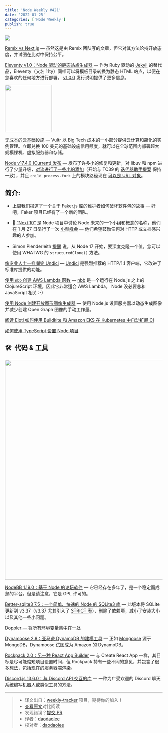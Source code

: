 ```yaml
---
title: 'Node Weekly #421'
date: '2022-01-25'
categories: ['Node Weekly']
publish: true
---
```


![](https://res.cloudinary.com/cpress/image/upload/w_1280,e_sharpen:60/bammidsgeedeqn4k060q.jpg)

<!--以上是预览信息，图片一张或限制百字左右，前者优先-->
<!-- more -->

[Remix vs Next.js](https://nodeweekly.com/link/118741/web "remix.run") — 虽然这是由 Remix 团队写的文章，但它对其方法论持开放态度，并试图在比对中保持公平。

[Eleventy v1.0：Node 驱动的静态站点生成器](https://nodeweekly.com/link/118743/web "www.11ty.dev") — 作为 Ruby 驱动的 [Jekyll](https://nodeweekly.com/link/118744/web) 的替代品，Eleventy（又名 11ty）同样可以将模板目录转换为静态 HTML 站点，以便在您喜欢的任何地方进行部署。 [v1.0.0](https://nodeweekly.com/link/118745/web) 发行说明提供了更多信息。

<img src="https://copm.s3.amazonaws.com/0b1f8e05.jpg" style="width: 150px" />

[无成本的云基础设施](https://nodeweekly.com/link/118746/web "vultr.com") — Vultr 以 Big Tech 成本的一小部分提供云计算和简化的实例管理。立即兑换 100 美元的基础设施信用额度，就可以在全球范围内部署超大规模裸机、虚拟服务器和存储。

[Node v17.4.0 (Current) 发布](https://nodeweekly.com/link/118747/web "nodejs.org") — 发布了许多小的修复和更新，对 libuv 和 npm 进行了少量升级，[对流进行了一些小的添加](https://nodeweekly.com/link/118748/web)（开始与 TC39 的 [迭代器助手提案](https://nodeweekly.com/link/118749/web) 保持一致），并且 `child_process.fork` 上的模块路径现在 [可以是 URL 对象](https://nodeweekly.com/link/118750/web)。

## **简介:**

*   上周我们报道了一个关于 Faker.js 库的维护者如何破坏软件包的故事 — 好吧，Faker 项目已经有了一个新的团队。
    
*   📅 [“Next 10”](https://nodeweekly.com/link/118752/web) 是 Node 项目中讨论 Node 未来的一个小组和概念的名称，他们在 1 月 27 日举行了一次 [小型峰会](https://nodeweekly.com/link/118753/web) — 他们希望鼓励任何对 HTTP 或文档感兴趣的人参加。
    
*   Simon Plenderleith [提醒](https://nodeweekly.com/link/118754/web) 说，从 Node 17 开始，要深度克隆一个值，您可以使用 WHATWG 的 `structuredClone()` 方法。

[像专业人士一样嘲笑 Undici](https://nodeweekly.com/link/118757/web "fusebit.io") — [Undici](https://nodeweekly.com/link/118758/web) 是强烈推荐的 HTTP/1.1 客户端，它改进了标准库提供的功能。

[使用 `nbb` 创建 AWS Lambda 函数](https://nodeweekly.com/link/118759/web "blog.michielborkent.nl") — [nbb](https://nodeweekly.com/link/118760/web) 是一个运行在 Node.js 之上的 ClojureScript 环境，因此它非常适合 AWS Lambda。 Node 没必要总和 JavaScript 相关 :-)

[使用 Node 创建开放图形图像生成器](https://nodeweekly.com/link/118761/web "blog.logrocket.com") — 使用 Node.js 设置服务器以动态生成图像并减少创建 Open Graph 图像的手动工作量。

[阅读 Elotl 如何使用 Buildkite 和 Amazon EKS 在 Kubernetes 中自动扩展 CI](https://nodeweekly.com/link/118762/web "buildkite.com")

[如何使用 TypeScript 设置 Node 项目](https://nodeweekly.com/link/118763/web "blog.appsignal.com")

## 🛠  代码 & 工具

<img src="https://res.cloudinary.com/cpress/image/upload/w_1280,e_sharpen:60/pfspvjbqbtuykuv2dpv0.jpg" style="width: 700px" />

[NodeBB 1.19.0：基于 Node 的论坛软件](https://nodeweekly.com/link/118764/web "github.com") — 它已经存在多年了，是一个稳定而成熟的平台。但是请注意，它是 GPL 许可的。

[Better-sqlite3 7.5：一个简单、快速的 Node 的 SQLite3 库](https://nodeweekly.com/link/118765/web "github.com") — 此版本将 SQLite 更新到 v3.37（v3.37 尤其引入了 [STRICT 表](https://nodeweekly.com/link/118766/web)），删除了依赖项，减小了安装大小以及其他一些小问题。

[Doppler — 将所有环境变量集中在一处](https://nodeweekly.com/link/118767/web "www.doppler.com")

[Dynamoose 2.8：亚马逊 DynamoDB 的建模工具](https://nodeweekly.com/link/118768/web "github.com") — 正如 [Mongoose](https://nodeweekly.com/link/118769/web) 源于 MongoDB，Dynamoose 试图成为 Amazon 的 DynamoDB。

[Rockpack 2.0：另一种 React App Builder](https://nodeweekly.com/link/118770/web "github.com") — 与 Create React App 一样，其目标是尽可能缩短项目设置时间，但 Rockpack 持有一些不同的意见，并包含了很多想法，包括现在的服务器端渲染。

[Discord.js 13.6.0：与 Discord API 交互的库](https://nodeweekly.com/link/118771/web "github.com") — 一种为广受欢迎的 Discord 聊天系统编写机器人或类似工具的方法。

---
> * 译文出自：[weekly-tracker](https://github.com/FEDarling/weekly-tracker) 项目，期待你的加入！
> * [查看原文](https://nodeweekly.com/issues/421)对比阅读
> * 发现错误？[提交 PR](https://github.com/FEDarling/weekly-tracker/blob/main/weeklys/node_weekly/421/README.md)
> * 译者：[daodaolee](https://github.com/daodaolee)
> * 校对者：[daodaolee](https://github.com/daodaolee)
